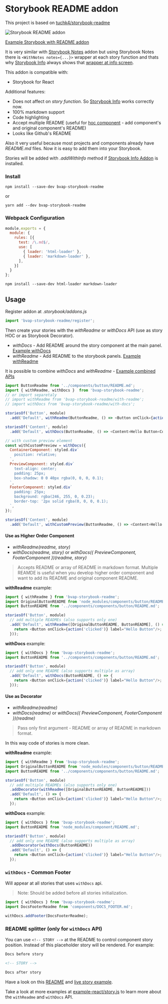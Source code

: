 # Storybook README addon
This project is based on [tuchk4/storybook-readme](https://github.com/tuchk4/storybook-readme)

![Storybook README addon](https://user-images.githubusercontent.com/42671/132272183-96470ca2-5baa-49af-b8f1-d811a78969bc.jpg)

[Example Storybook with README addon](https://baktiaditya.github.io/bvap-storybook-readme/?knob-alert=false&knob-success=false&knob-text=Hello%20Im%20Button&selectedKind=Custom%20Preview%20and%20Footer&selectedStory=Button&full=0&addons=1&stories=1&panelRight=1&addonPanel=storybook%2Factions%2Factions-panel)

It is very similar with [Storybook Notes](https://github.com/storybooks/storybook/tree/master/addons/notes) addon but using Storybook Notes there is `<WithNotes notes={...}>` wrapper at each story function and thats why [Storybook Info](https://github.com/storybooks/storybook/tree/master/addons/info) always shows that [wrapper at info screen](http://take.ms/95YnX).

This addon is compatible with:
- Storybook for React

Additional features:

* Does not affect on *story function*. So [Storybook Info](https://github.com/storybooks/storybook/tree/master/addons/info) works correctly now.
* 100% markdown support
* Code highlighting
* Accept multiple README (useful for [hoc component](https://medium.com/@franleplant/react-higher-order-components-in-depth-cf9032ee6c3e) - add component's and original component's README)
* Looks like Github's README

Also it very useful because most projects and components already have *README.md* files. Now it is easy to add them into your Storybook.

Stories will be added with *.addWithInfo* method if [Storybook Info Addon](https://github.com/storybooks/storybook/tree/master/addons/info) is installed.

### Install

`npm install --save-dev bvap-storybook-readme`

or

`yarn add --dev bvap-storybook-readme`

### Webpack Configuration

```js
module.exports = {
  module: {
    rules: [{
      test: /\.md$/,
      use: [
        { loader: 'html-loader' },
        { loader: 'markdown-loader' },
      ],
    }]
  }
};
```

`npm install --save-dev html-loader markdown-loader`

## Usage

Register addon at *.storybook/addons.js*

```js
import 'bvap-storybook-readme/register';
```

Then create your stories with the *withReadme* or *withDocs* API (use as story HOC or as Storybook Decorator).

- *withDocs* - Add README around the story component at the main panel. [Example withDocs](https://baktiaditya.github.io/bvap-storybook-readme/?knob-alert=false&knob-success=false&knob-text=Hello%20Im%20Button&selectedKind=withDocs%2FAs%20Decorator&selectedStory=Button&full=0&addons=1&stories=1&panelRight=1&addonPanel=storybook%2Factions%2Factions-panel)
- *withReadme* - Add README to the storybook panels. [Example withReadme](https://baktiaditya.github.io/bvap-storybook-readme/?knob-alert=false&knob-success=false&knob-text=Hello%20Im%20Button&selectedKind=withReadme%2F%20As%20Decorator&selectedStory=Button&full=0&addons=1&stories=1&panelRight=1&addonPanel=storybook%2Factions%2Factions-panel)

It is possible to combine *withDocs* and *withReadme* - [Example combined APIs](https://baktiaditya.github.io/bvap-storybook-readme/?knob-alert=false&knob-success=false&knob-text=Hello%20Im%20Button&selectedKind=withDocs%20and%20withReadme&selectedStory=Button&full=0&addons=1&stories=1&panelRight=1&addonPanel=storybook%2Factions%2Factions-panel)

```js
import ButtonReadme from '../components/button/README.md';
import { withReadme, withDocs }  from 'bvap-storybook-readme';
// or import separetaly
// import withReadme from 'bvap-storybook-readme/with-readme';
// import withDocs from 'bvap-storybook-readme/with-docs';

storiesOf('Button', module)
  .add('Default', withReadme(ButtonReadme, () => <Button onClick={action('clicked')} label="Hello Button"/>))

storiesOf('Content', module)
  .add('Default', withDocs(ButtonReadme, () => <Content>Hello Button<Content/>))

// with custom preview element
const withCustomPreview = withDocs({
  ContainerComponent: styled.div`
    position: relative;
  `,
  PreviewComponent: styled.div`
    text-align: center;
    padding: 25px;
    box-shadow: 0 0 40px rgba(0, 0, 0, 0.1);
  `,
  FooterComponent: styled.div`
    padding: 25px;
    background: rgba(246, 255, 0, 0.23);
    border-top: '2px solid rgba(0, 0, 0, 0.1);
  `,
});

storiesOf('Content', module)
  .add('Default', withCustomPreview(ButtonReadme, () => <Content>Hello Button<Content/>))
```

#### Use as Higher Order Component

- *withReadme(readme, story)*
- *withDocs(readme, story)* or *withDocs({ PreviewComponent, FooterComponent })(readme, story)*

> Accepts README or array of README in markdown format.
> Multiple REAMDE is useful when you develop higher order component and want to add its README and original component README.

**withReadme** example:
```js
import { withReadme } from 'bvap-storybook-readme';
import OriginalButtonREADME from 'node_modules/components/button/README.md';
import ButtonREADME from '../components/components/button/README.md';

storiesOf('Button', module)
  // add multiple READMEs (also supports only one)
  .add('Default', withReadme([OriginalButtonREADME, ButtonREADME], () => {
    return <Button onClick={action('clicked')} label="Hello Button"/>;
  }));
```

**withDocs** example:
```js
import { withDocs } from 'bvap-storybook-readme';
import ButtonREADME from '../components/components/button/README.md';

storiesOf('Button', module)
  // add only one README (also supports multiple as array)
  .add('Default', withDocs(ButtonREADME, () => {
    return <Button onClick={action('clicked')} label="Hello Button"/>;
  }));
```

#### Use as Decorator

- *withReadme(readme)*
- *withDocs(readme)* or *withDocs({ PreviewComponent, FooterComponent })(readme)*

> Pass only first argument - README or array of README in markdown format.

In this way code of stories is more clean.

**withReadme** example:
```js
import { withReadme } from 'bvap-storybook-readme';
import OriginalButtonREADME from 'node_modules/components/button/README.md';
import ButtonREADME from '../components/components/button/README.md';

storiesOf('Button', module)
  // add multiple READMEs (also supports only one)
  .addDecorator(withReadme([OriginalButtonREADME, ButtonREADME]))
  .add('Default', () => {
    return <Button onClick={action('clicked')} label="Hello Button"/>;
  });
```

**withDocs** example:
```js
import { withDocs } from 'bvap-storybook-readme';
import ButtonREADME from 'node_modules/component/README.md';

storiesOf('Button', module)
  // add only one README (also supports multiple as array)
  .addDecorator(withDocs(ButtonREADME))
  .add('Default', () => {
    return <Button onClick={action('clicked')} label="Hello Button"/>;
  });
```



### `withDocs` - Common Footer

Will appear at all stories that uses `withDocs` api.

> Note: Should be added before all stories initialization.

```js
import { withDocs } from 'bvap-storybook-readme';
import DocsFooterReadme from 'components/DOCS_FOOTER.md';

withDocs.addFooter(DocsFooterReadme);
```

### README splitter (only for `withDocs` API)

You can use `<!-- STORY -->` at the README to control component story position.
Instead of this placeholder story will be rendered. For example:

```md
Docs before story

<!-- STORY -->

Docs after story
```

Have a look on this [README](packages/example-react/components/Button/DOCS.md) and [live story example](https://baktiaditya.github.io/bvap-storybook-readme/?knob-alert=false&knob-success=false&knob-text=Hello%20Im%20Button&selectedKind=Custom%20Preview%20and%20Footer&selectedStory=Button&full=0&addons=1&stories=1&panelRight=1&addonPanel=storybook%2Factions%2Factions-panel).

Take a look at more examples at [example-react/story.js](packages/example-react/story.js) to learn more about the `withReadme` and `withDocs` API.
